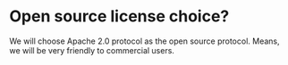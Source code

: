 # Open source license choice?


We will choose Apache 2.0 protocol as the open source protocol. Means, we will be very friendly to commercial users.